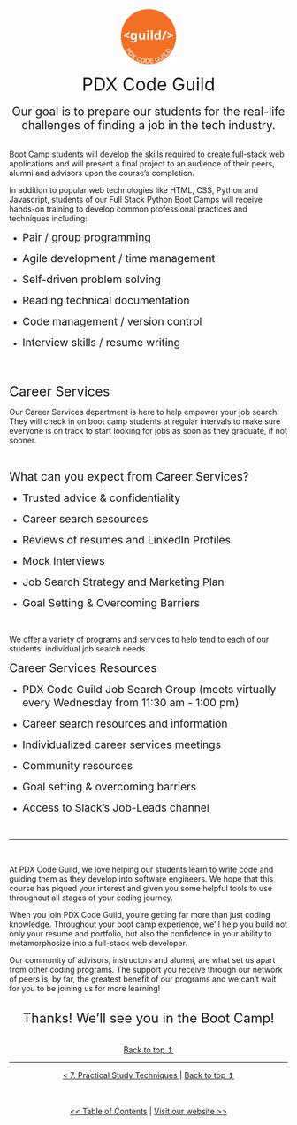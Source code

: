 <p align="center" id="top">
<img src="./images/pdx_code_guild_logo.svg" width=100/>

</p>

<center>
    <span style="font-size:2rem">PDX Code Guild</span><br>
</center>

<br>

<center>
<span style="font-size:1.3rem">Our goal is to prepare our students for the real-life challenges of finding a job in the tech industry. </span>
</center>

<br>

Boot Camp students will develop the skills required to create full-stack web applications and will present a final project to an audience of their peers, alumni and advisors upon the course’s completion.

In addition to popular web technologies like HTML, CSS, Python and Javascript, students of our Full Stack Python Boot Camps will receive hands-on training to develop common professional practices and techniques including:

- <span style="font-size:1.2rem">Pair / group programming</span>

- <span style="font-size:1.2rem">Agile development / time management </span>

- <span style="font-size:1.2rem">Self-driven problem solving</span>

- <span style="font-size:1.2rem">Reading technical documentation</span>

- <span style="font-size:1.2rem">Code management / version control</span>

- <span style="font-size:1.2rem">Interview skills / resume writing</span>

<br>
<br>

<span style="font-size:1.5rem">Career Services</span>

Our Career Services department is here to help empower your job search! They will check in on boot camp students at regular intervals to make sure everyone is on track to start looking for jobs as soon as they graduate, if not sooner.

<br>

<span style="font-size:1.3rem">What can you expect from Career Services?</span>

- <span style="font-size:1.2rem">Trusted advice & confidentiality</span>

- <span style="font-size:1.2rem">Career search sesources</span>

- <span style="font-size:1.2rem">Reviews of resumes and LinkedIn Profiles</span>

- <span style="font-size:1.2rem">Mock Interviews</span>

- <span style="font-size:1.2rem">Job Search Strategy and Marketing Plan</span>

- <span style="font-size:1.2rem">Goal Setting & Overcoming Barriers</span>

<br>

We offer a variety of programs and services to help tend to each of our students' individual job search needs.

<span style="font-size:1.3rem">Career Services Resources</span>

- <span style="font-size:1.2rem">PDX Code Guild Job Search Group (meets virtually every Wednesday from 11:30 am - 1:00 pm)</span>

- <span style="font-size:1.2rem">Career search resources and information </span>

- <span style="font-size:1.2rem">Individualized career services meetings</span>

- <span style="font-size:1.2rem">Community resources</span>

- <span style="font-size:1.2rem">Goal setting & overcoming barriers</span>

- <span style="font-size:1.2rem">Access to Slack’s Job-Leads channel</span>

<br>

---

<br>

At PDX Code Guild, we love helping our students learn to write code and guiding them as they develop into software engineers. We hope that this course has piqued your interest and given you some helpful tools to use throughout all stages of your coding journey.

When you join PDX Code Guild, you’re getting far more than just coding knowledge. Throughout your boot camp experience, we'll help you build not only your resume and portfolio, but also the confidence in your ability to metamorphosize into a full-stack web developer.

Our community of advisors, instructors and alumni, are what set us apart from other coding programs. The support you receive through our network of peers is, by far, the greatest benefit of our programs and we can’t wait for you to be joining us for more learning!

<br>

<center><span style="font-size:1.5rem">Thanks! We’ll see you in the Boot Camp!</span></center>

<br/>
<br/>

<center>
    <a href="#top">Back to top &mapstoup;</a>
</center>

---



<div align="center">
    <a href="./8_practical_study_techniques.md"> < 7. Practical Study Techniques </a> | 
    <a href="#top">Back to top &mapstoup;</a> 
</div>


<br>
<br>

<div align="center">

[<< Table of Contents](/) | [Visit our website >>](www.pdxcodeguild.com)
</div>